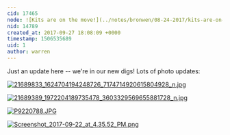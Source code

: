 ```yaml
---
cid: 17465
node: ![Kits are on the move!](../notes/bronwen/08-24-2017/kits-are-on-the-move)
nid: 14789
created_at: 2017-09-27 18:08:09 +0000
timestamp: 1506535689
uid: 1
author: warren
---
```


Just an update here -- we're in our new digs! Lots of photo updates:


[![21689833_1624704194248726_7174714920615804928_n.jpg](https://publiclab.org/system/images/photos/000/021/781/large/21689833_1624704194248726_7174714920615804928_n.jpg)](https://publiclab.org/system/images/photos/000/021/781/original/21689833_1624704194248726_7174714920615804928_n.jpg)


[![21689389_1972204189735478_3603329569655881728_n.jpg](https://publiclab.org/system/images/photos/000/021/782/large/21689389_1972204189735478_3603329569655881728_n.jpg)](https://publiclab.org/system/images/photos/000/021/782/original/21689389_1972204189735478_3603329569655881728_n.jpg)


[![P9220788.JPG](https://publiclab.org/system/images/photos/000/021/783/large/P9220788.JPG)](https://publiclab.org/system/images/photos/000/021/783/original/P9220788.JPG)


[![Screenshot_2017-09-22_at_4.35.52_PM.png](https://publiclab.org/system/images/photos/000/021/784/large/Screenshot_2017-09-22_at_4.35.52_PM.png)](https://publiclab.org/system/images/photos/000/021/784/original/Screenshot_2017-09-22_at_4.35.52_PM.png)

